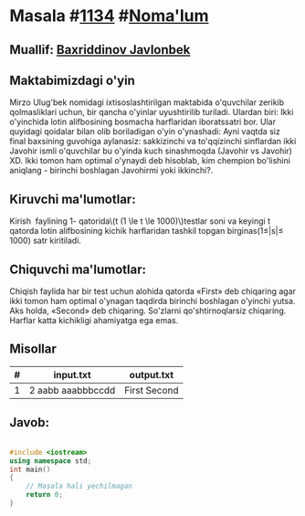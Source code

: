 
<h1>Masala #<a href="https://robocontest.uz/tasks/1134">1134</a> #<a href="https://robocontest.uz/tasks?category=1">Noma'lum</a></h1>
<h2> Muallif: <a href="https://robocontest.uz/profile/javlontoy">Baxriddinov Javlonbek</a></h2>
<h2>Maktabimizdagi o'yin</h2>
<p>Mirzo Ulug'bek nomidagi ixtisoslashtirilgan maktabida o'quvchilar zerikib qolmasliklari uchun, bir qancha o'yinlar uyushtirilib turiladi. Ulardan biri:
Ikki o'yinchida lotin alifbosining bosmacha harflaridan iboratssatri bor. Ular quyidagi qoidalar bilan olib boriladigan o'yin o'ynashadi:
Ayni vaqtda siz final baxsining guvohiga aylanasiz: sakkizinchi va to'qqizinchi sinflardan ikki Javohir ismli o'quvchilar bu o'yinda kuch sinashmoqda (Javohir vs Javohir) XD.
Ikki tomon ham optimal o'ynaydi deb hisoblab, kim chempion bo'lishini aniqlang - birinchi boshlagan Javohirmi yoki ikkinchi?.</p>
<h2>Kiruvchi ma'lumotlar:</h2>
<p>Kirish  faylining 1- qatorida\(t (1 \le t \le 1000)\)testlar soni va keyingi t qatorda lotin alifbosining kichik harflaridan tashkil topgan birginas(1≤|s|≤ 1000) satr kiritiladi.</p>
<h2>Chiquvchi ma'lumotlar:</h2>
<p>Chiqish faylida har bir test uchun alohida qatorda «First» deb chiqaring agar ikki tomon ham optimal o'ynagan taqdirda birinchi boshlagan o'yinchi yutsa. Aks holda, «Second» deb chiqaring. So'zlarni qo'shtirnoqlarsiz chiqaring. Harflar katta kichikligi ahamiyatga ega emas.</p>
<h2>Misollar</h2>
<table>
    <thead>
        <tr>
            <th>#</th>
            <th>input.txt</th>
            <th>output.txt</th>
        </tr>
    </thead>
    <tbody>
            <tr>
                <td>1</td>
                <td>2
aabb
aaabbbccdd</td>
                <td>First
Second</td>
            </tr>
    </tbody>
    </table>
    
<h2>Javob:</h2>

######
```cpp
#include <iostream>
using namespace std;
int main()
{
    // Masala hali yechilmagan
    return 0;
}
```
